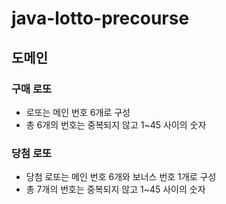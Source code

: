 # java-lotto-precourse

## 도메인

### 구매 로또
- 로또는 메인 번호 6개로 구성
- 총 6개의 번호는 중복되지 않고 1~45 사이의 숫자

### 당첨 로또
- 당첨 로또는 메인 번호 6개와 보너스 번호 1개로 구성
- 총 7개의 번호는 중복되지 않고 1~45 사이의 숫자
